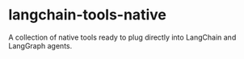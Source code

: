 # langchain-tools-native
A collection of native tools ready to plug directly into LangChain and LangGraph agents.
